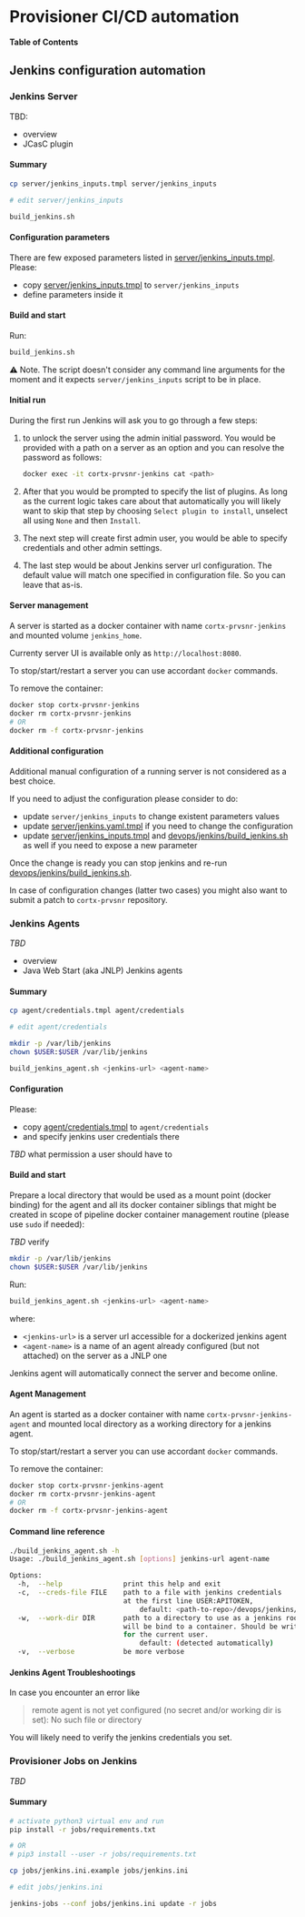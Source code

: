 # Provisioner CI/CD automation

**Table of Contents**


## Jenkins configuration automation

### Jenkins Server

TBD:
 - overview
 - JCasC plugin

#### Summary

```bash
cp server/jenkins_inputs.tmpl server/jenkins_inputs

# edit server/jenkins_inputs

build_jenkins.sh
```

#### Configuration parameters

There are few exposed parameters listed in [server/jenkins_inputs.tmpl](server/jenkins_inputs.tmpl).
Please:
  - copy [server/jenkins_inputs.tmpl](server/jenkins_inputs.tmpl) to `server/jenkins_inputs`
  - define parameters inside it

#### Build and start

Run:

```bash
build_jenkins.sh 
```

:warning: Note. The script doesn't consider any command line arguments for the moment and
it expects `server/jenkins_inputs` script to be in place.


#### Initial run

During the first run Jenkins will ask you to go through a few steps:

1. to unlock the server using the admin initial password. You would be provided
   with a path on a server as an option and you can resolve the password as follows:

    ```bash
    docker exec -it cortx-prvsnr-jenkins cat <path>
    ```
1. After that you would be prompted to specify the list of plugins.
   As long as the current logic takes care about that automatically you will likely
   want to skip that step by choosing `Select plugin to install`, unselect all using `None`
   and then `Install`.

1. The next step will create first admin user, you would be able to specify credentials
   and other admin settings.

1. The last step would be about Jenkins server url configuration.
   The default value will match one specified in configuration file.
   So you can leave that as-is.

#### Server management

A server is started as a docker container with name `cortx-prvsnr-jenkins`
and mounted volume `jenkins_home`.

Currenty server UI is available only as `http://localhost:8080`.

To stop/start/restart a server you can use accordant `docker` commands.

To remove the container:


```bash
docker stop cortx-prvsnr-jenkins
docker rm cortx-prvsnr-jenkins
# OR
docker rm -f cortx-prvsnr-jenkins
```

#### Additional configuration

Additional manual configuration of a running server is not considered as a best choice.

If you need to adjust the configuration please consider to do:
- update `server/jenkins_inputs` to change existent parameters values
- update [server/jenkins.yaml.tmpl](server/jenkins.yaml.tmpl) if you need to
  change the configuration
- update [server/jenkins_inputs.tmpl](server/jenkins_inputs.tmpl) and
  [devops/jenkins/build_jenkins.sh](devops/jenkins/build_jenkins.sh) as well
  if you need to expose a new parameter

Once the change is ready you can stop jenkins and re-run
[devops/jenkins/build_jenkins.sh](devops/jenkins/build_jenkins.sh).

In case of configuration changes (latter two cases) you might also want
to submit a patch to `cortx-prvsnr` repository.

### Jenkins Agents

*TBD*
 - overview
 - Java Web Start (aka JNLP) Jenkins agents

#### Summary

```bash
cp agent/credentials.tmpl agent/credentials

# edit agent/credentials

mkdir -p /var/lib/jenkins
chown $USER:$USER /var/lib/jenkins

build_jenkins_agent.sh <jenkins-url> <agent-name>
```

#### Configuration

Please:
  - copy [agent/credentials.tmpl](agent/credentials.tmpl) to `agent/credentials`
  - and specify jenkins user credentials there

*TBD* what permission a user should have to

#### Build and start

Prepare a local directory that would be used as a mount point (docker binding)
for the agent and all its docker container siblings that might be created in
scope of pipeline docker container management routine (please use `sudo` if needed):

*TBD* verify
```bash
mkdir -p /var/lib/jenkins
chown $USER:$USER /var/lib/jenkins
```

Run:

```bash
build_jenkins_agent.sh <jenkins-url> <agent-name>
```

where:
 - `<jenkins-url>` is a server url accessible for a dockerized jenkins agent
 - `<agent-name>` is a name of an agent already configured (but not attached)
    on the server as a JNLP one

Jenkins agent will automatically connect the server and become online.

#### Agent Management

An agent is started as a docker container with name `cortx-prvsnr-jenkins-agent`
and mounted local directory as a working directory for a jenkins agent.

To stop/start/restart a server you can use accordant `docker` commands.

To remove the container:

```bash
docker stop cortx-prvsnr-jenkins-agent
docker rm cortx-prvsnr-jenkins-agent
# OR
docker rm -f cortx-prvsnr-jenkins-agent
```

#### Command line reference

```bash
./build_jenkins_agent.sh -h
Usage: ./build_jenkins_agent.sh [options] jenkins-url agent-name

Options:
  -h,  --help               print this help and exit
  -c,  --creds-file FILE    path to a file with jenkins credentials
                            at the first line USER:APITOKEN,
                                default: <path-to-repo>/devops/jenkins/agent/credentials
  -w,  --work-dir DIR       path to a directory to use as a jenkins root,
                            will be bind to a container. Should be writeable
                            for the current user.
                                default: (detected automatically)
  -v,  --verbose            be more verbose
```

#### Jenkins Agent Troubleshootings

In case you encounter an error like

> remote agent is not yet configured (no secret and/or working dir is set): No such file or directory

You will likely need to verify the jenkins credentials you set.


### Provisioner Jobs on Jenkins

*TBD*

#### Summary

```bash
# activate python3 virtual env and run
pip install -r jobs/requirements.txt

# OR
# pip3 install --user -r jobs/requirements.txt

cp jobs/jenkins.ini.example jobs/jenkins.ini

# edit jobs/jenkins.ini

jenkins-jobs --conf jobs/jenkins.ini update -r jobs
```
